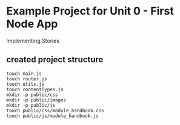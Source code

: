 # Example Project for Unit 0 - First Node App

Implementing Stories

## created project structure

    touch main.js
    touch router.js
    touch utils.js
    touch contentTypes.js
    mkdir -p public/css
    mkdir -p public/images
    mkdir -p public/js
    touch public/css/module_handbook.css
    touch public/js/module_handbook.js
